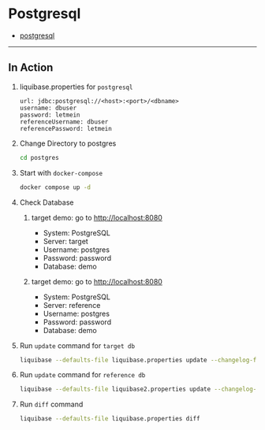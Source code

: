 # Postgresql

- [postgresql](https://docs.liquibase.com/start/tutorials/postgresql/postgresql.html)

---

## In Action

1. liquibase.properties for `postgresql`

   ```properties
   url: jdbc:postgresql://<host>:<port>/<dbname>
   username: dbuser
   password: letmein
   referenceUsername: dbuser
   referencePassword: letmein
   ```

2. Change Directory to postgres

   ```sh
   cd postgres
   ```

3. Start with `docker-compose`

   ```sh
   docker compose up -d
   ```

4. Check Database

   1. target demo: go to [http://localhost:8080](http://localhost:8080)

      - System: PostgreSQL
      - Server: target
      - Username: postgres
      - Password: password
      - Database: demo

   2. target demo: go to [http://localhost:8080](http://localhost:8080)
      - System: PostgreSQL
      - Server: reference
      - Username: postgres
      - Password: password
      - Database: demo

5. Run `update` command for `target db`

   ```sh
   liquibase --defaults-file liquibase.properties update --changelog-file example-changelog.yaml
   ```

6. Run `update` command for `reference db`

   ```sh
   liquibase --defaults-file liquibase2.properties update --changelog-file example-changelog2.yaml
   ```

7. Run `diff` command

   ```sh
   liquibase --defaults-file liquibase.properties diff
   ```
